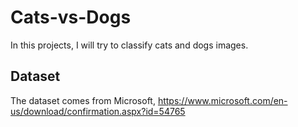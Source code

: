 # Cats-vs-Dogs

In this projects, I will try to classify cats and dogs images.

## Dataset

The dataset comes from Microsoft, https://www.microsoft.com/en-us/download/confirmation.aspx?id=54765
